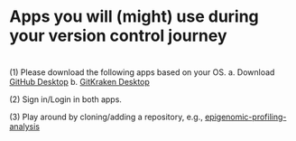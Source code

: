 # ##############################################################################
# Apps you will (might) use during your version control journey ################
# ##############################################################################

(1)	Please download the following apps based on your OS.
    a.	Download [GitHub Desktop](https://desktop.github.com/download/)
    b.	[GitKraken Desktop](https://www.gitkraken.com/lp/e3?utm_feeditemid=&utm_device=c&utm_term=gitkraken%20desktop&utm_campaign=1+%7C+5+GK+Brand+-+Search&utm_source=google&utm_medium=ppc&hsa_acc=1130375851&hsa_cam=21446893432&hsa_grp=165287642578&hsa_ad=704897059642&hsa_src=g&hsa_tgt=kwd-2311182948122&hsa_kw=gitkraken%20desktop&hsa_mt=b&hsa_net=adwords&hsa_ver=3&gad_source=1&gclid=Cj0KCQjwmOm3BhC8ARIsAOSbapXvx-lrB7LXmwpgkRbsfkRcptVEnmQqU3HyTEJq1nNEkxn_QeIK2MMaApBtEALw_wcB)


(2) Sign in/Login in both apps.

(3) Play around by cloning/adding a repository, e.g., [epigenomic-profiling-analysis](https://github.com/stjude-dnb-binfcore/epigenomic-profiling-analysis)

